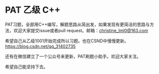 # PAT 乙级 C++
PAT习题，全部用C++编写，解题思路从简出发，如果发现有更简洁的思路与方法，欢迎大家提交issue或者pull request。邮箱：christine_lml0@163.com

希望自己从乙级1001开始完成所以习题。也在CSND中慢慢更新。https://blog.csdn.net/qq_31402735

还有在微信建立了一个公众号来更新，PAT刷题小助手。欢迎大家关注。

希望自己能坚持下去。
